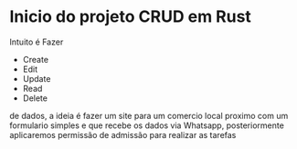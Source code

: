 # Inicio do projeto CRUD em Rust

Intuito é Fazer

- Create
- Edit
- Update
- Read
- Delete

de dados, a ideia é fazer um site para um comercio local proximo com um formulario simples e que recebe os dados via Whatsapp, posteriormente aplicaremos permissão de admissão para realizar as tarefas
